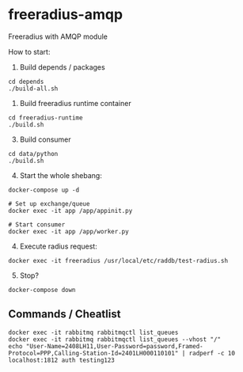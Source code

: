 # freeradius-amqp
Freeradius with AMQP module

How to start:
1. Build depends / packages
```
cd depends
./build-all.sh
```

1. Build freeradius runtime container
```
cd freeradius-runtime
./build.sh
```

3. Build consumer
```
cd data/python
./build.sh
```

4. Start the whole shebang:
```
docker-compose up -d

# Set up exchange/queue
docker exec -it app /app/appinit.py

# Start consumer
docker exec -it app /app/worker.py
```

4. Execute radius request:
```
docker exec -it freeradius /usr/local/etc/raddb/test-radius.sh
```

5. Stop?
```
docker-compose down
```

## Commands / Cheatlist
```
docker exec -it rabbitmq rabbitmqctl list_queues
docker exec -it rabbitmq rabbitmqctl list_queues --vhost "/"
echo "User-Name=2408LH11,User-Password=password,Framed-Protocol=PPP,Calling-Station-Id=2401LH000110101" | radperf -c 10 localhost:1812 auth testing123
```
